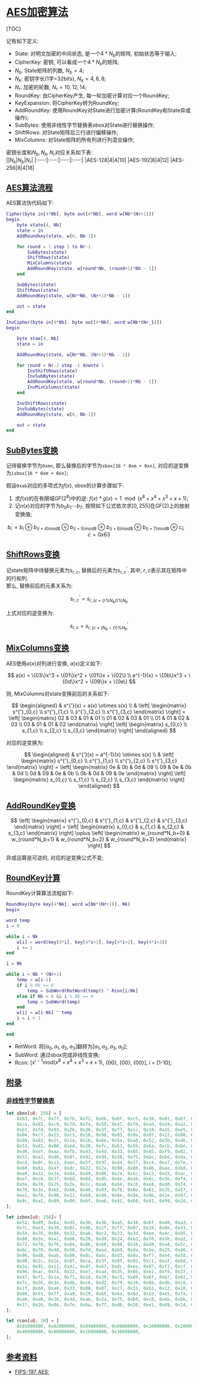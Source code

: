 # [AES加密算法](#toc)

[TOC]
<span id='toc'></span>

记有如下定义:  

- State: 对明文加密的中间状态, 是一个$4*N_b$的矩阵, 初始状态等于输入;  
- CipherKey: 密钥, 可以看成一个$4*N_k$的矩阵;  
- $N_b$: State矩阵的列数, $N_b=4$;  
- $N_k$: 密钥字长(1字=32bits), $N_k=4,6,8$;  
- $N_r$: 加密的轮数, $N_r=10,12,14$;  
- RoundKey: 由CipherKey产生, 每一轮加密计算对应一个RoundKey;
- KeyExpansion: 将CipherKey转为RoundKey;  
- AddRoundKey: 使用RoundKey对State进行加密计算(RoundKey和State异或操作);  
- SubBytes: 使用非线性字节替换表sbox对State进行替换操作;  
- ShiftRows: 对State矩阵后三行进行偏移操作;  
- MixColumns: 对State矩阵的所有列进行列混合操作;  

密钥长度和$N_b, N_k, N_r$对应关系如下表:  
||$N_k$|$N_b$|$N_r$|
|:---:|:---:|:---:|:---:|
|AES-128|4|4|10|
|AES-192|6|4|12|
|AES-256|8|4|18|

## [AES算法流程](#toc)

AES算法伪代码如下:  

```matlab
Cipher(byte in[4*Nb], byte out[4*Nb], word w[Nb*(Nr+1)])
begin
    byte state[4, Nb]
    state = in
    AddRoundkey(state, w[0, Nb-1])

    for round = 1 step 1 to Nr-1
        SubBytes(state)
        ShiftRows(state)
        MixColumns(state)
        AddRoundKey(state, w[round*Nb, (round+1)*Nb - 1])
    end

    SubBytes(state)
    ShiftRows(state)
    AddRoundKey(state, w[Nr*Nb, (Nr+1)*Nb - 1])

    out = state
end

InvCipher(byte in[4*Nb], byte out[4*Nb], word w[Nb*(Nr_1)])
begin

    byte stae[4, Nb]
    state = in

    AddRoundKey(state, w[Nr*Nb, (Nr+1)*Nb - 1])

    for round = Nr-1 step -1 downto 1
        InvShiftRows(state)
        InvSubBytes(state)
        AddRoundKey(state, w[round*Nb, (round+1)*Nb - 1])
        InvMixColumns(state)
    end

    InvShiftRows(state)
    InvSubBytes(state)
    AddRoundKey(state, w[0, Nb-1])

    out = state
end
```

## [SubBytes变换](#toc)

记待替换字节为`0xmn`, 那么替换后的字节为`sbox[16 * 0xm + 0xn]`, 对应的逆变换为`isbox[16 * 0xm + 0xn]`;  

假设`0xab`对应的多项式为$f(x)$, sbox的计算步骤如下:  

1. 求$f(x)$的在有限域$GF(2^8)$中的逆: $f(x)*g(x)=1 \mod(x^8+x^4+x^3+x+1)$;  
2. 记$n(x)$对应的字节为$b_0b_1 \cdots b_7$, 按照如下公式依次求$[0,255]$在$GF(2)$上的放射变换值;  

$$
b_{i}^{'} = b_{i} \oplus b_{(i+4)mod8} \oplus b_{(i+5)mod8} \oplus b_{(i+6)mod8} \oplus b_{(i+7)mod8} \oplus c_{i}; \quad c=0x63
$$

## [ShiftRows变换](#toc)

记state矩阵中待替换元素为$s_{r,c}$, 替换后的元素为$s_{r,c}^{'}$. 其中, $r,c$表示其在矩阵中的行和列.  
那么, 替换前后的元素关系为:  

$$
s_{r,c}^{'} = s_{r, (c+(r \% N_b)) \% N_b}
$$

上式对应的逆变换为:  

$$
s_{r,c} = s_{r, (c+(N_b - r)) \% N_b}^{'}
$$

## [MixColumns变换](#toc)

AES使用$a(x)$对列进行变换, $a(x)$定义如下:  

$$
a(x) = \{03\}x^3 + \{01\}x^2 + \{01\}x + \{02\} \\
a^{-1}(x) = \{0b\}x^3 + \{0d\}x^2 + \{09\}x + \{0e\}
$$

则, MixColumns对state变换前后的关系如下:  

$$
\begin{aligned}
& s^{'}(x) = a(x) \otimes s(x) \\
& \left[
\begin{matrix}
s^{'}_{0,c} \\ s^{'}_{1,c} \\ s^{'}_{2,c} \\ s^{'}_{3,c}
\end{matrix}
\right] = \left[
\begin{matrix}
02 & 03 & 01 & 01 \\
01 & 02 & 03 & 01 \\
01 & 01 & 02 & 03 \\
03 & 01 & 01 & 02
\end{matrix}
\right] \left[
\begin{matrix}
s_{0,c} \\ s_{1,c} \\ s_{2,c} \\ s_{3,c}
\end{matrix}
\right]
\end{aligned}
$$

对应的逆变换为:  

$$
\begin{aligned}
& s^{'}(x) = a^{-1}(x) \otimes s(x) \\
& \left[
\begin{matrix}
s^{'}_{0,c} \\ s^{'}_{1,c} \\ s^{'}_{2,c} \\ s^{'}_{3,c}
\end{matrix}
\right] = \left[
\begin{matrix}
0e & 0b & 0d & 09 \\
09 & 0e & 0b & 0d \\
0d & 09 & 0e & 0b \\
0b & 0d & 09 & 0e
\end{matrix}
\right] \left[
\begin{matrix}
s_{0,c} \\ s_{1,c} \\ s_{2,c} \\ s_{3,c}
\end{matrix}
\right]
\end{aligned}
$$

## [AddRoundKey变换](#toc)

$$
\left[
\begin{matrix}
s^{'}_{0,c} & s^{'}_{1,c} & s^{'}_{2,c} & s^{'}_{3,c}
\end{matrix}
\right]
= \left[
\begin{matrix}
s_{0,c} & s_{1,c} & s_{2,c} & s_{3,c}
\end{matrix}
\right] \oplus  \left[
\begin{matrix}
w_{round*N_b+0} & w_{round*N_b+1} & w_{round*N_b+2} & w_{round*N_b+3}
\end{matrix}
\right]
$$

异或运算是可逆的, 对应的逆变换公式不变;  

## [RoundKey计算](#toc)

RoundKey计算算法流程如下:

```Matlab
RoundKey(byte key[4*Nk], word w[Nb*(Nr+1)], Nk)
begin

word temp
i = 0

while i < Nk
    w[i] = word(key[4*i], key[4*i+1], key[4*i+2], key[4*i+3])
    i += 1
end

i = Nk

while i < Nb * (Nr+1)
    temp = w[i-1]
    if i % Nk == 0
        temp = SubWord(RotWord(temp)) ^ Rcon[i/Nk]
    else if Nk > 6 && i % Nk == 4
        temp = SubWord(temp)
    end
    w[i] = w[i-Nk] ^ temp
    i = i + 1
end

end
```

- RotWord: 将$[a_0,a_1,a_2,a_3]$翻转为$[a_1,a_2,a_3,a_0]$;  
- SubWord: 通过sbox完成非线性变换;  
- Rcon: [$x^{i-1} mod(x^8+x^4+x^3+x+1)$, {00}, {00}, {00}], i = [1-10];

## [附录](#toc)

### [非线性字节替换表](#toc)

```rust
let sbox[u8; 256] = [
    0x63, 0x7c, 0x77, 0x7b, 0xf2, 0x6b, 0x6f, 0xc5, 0x30, 0x01, 0x67, 0x2b, 0xfe, 0xd7, 0xab, 0x76,
    0xca, 0x82, 0xc9, 0x7d, 0xfa, 0x59, 0x47, 0xf0, 0xad, 0xd4, 0xa2, 0xaf, 0x9c, 0xa4, 0x72, 0xc0,
    0xb7, 0xfd, 0x93, 0x26, 0x36, 0x3f, 0xf7, 0xcc, 0x34, 0xa5, 0xe5, 0xf1, 0x71, 0xd8, 0x31, 0x15,
    0x04, 0xc7, 0x23, 0xc3, 0x18, 0x96, 0x05, 0x9a, 0x07, 0x12, 0x80, 0xe2, 0xeb, 0x27, 0xb2, 0x75,
    0x09, 0x83, 0x2c, 0x1a, 0x1b, 0x6e, 0x5a, 0xa0, 0x52, 0x3b, 0xd6, 0xb3, 0x29, 0xe3, 0x2f, 0x84,
    0x53, 0xd1, 0x00, 0xed, 0x20, 0xfc, 0xb1, 0x5b, 0x6a, 0xcb, 0xbe, 0x39, 0x4a, 0x4c, 0x58, 0xcf,
    0xd0, 0xef, 0xaa, 0xfb, 0x43, 0x4d, 0x33, 0x85, 0x45, 0xf9, 0x02, 0x7f, 0x50, 0x3c, 0x9f, 0xa8,
    0x51, 0xa3, 0x40, 0x8f, 0x92, 0x9d, 0x38, 0xf5, 0xbc, 0xb6, 0xda, 0x21, 0x10, 0xff, 0xf3, 0xd2,
    0xcd, 0x0c, 0x13, 0xec, 0x5f, 0x97, 0x44, 0x17, 0xc4, 0xa7, 0x7e, 0x3d, 0x64, 0x5d, 0x19, 0x73,
    0x60, 0x81, 0x4f, 0xdc, 0x22, 0x2a, 0x90, 0x88, 0x46, 0xee, 0xb8, 0x14, 0xde, 0x5e, 0x0b, 0xdb,
    0xe0, 0x32, 0x3a, 0x0a, 0x49, 0x06, 0x24, 0x5c, 0xc2, 0xd3, 0xac, 0x62, 0x91, 0x95, 0xe4, 0x79,
    0xe7, 0xc8, 0x37, 0x6d, 0x8d, 0xd5, 0x4e, 0xa9, 0x6c, 0x56, 0xf4, 0xea, 0x65, 0x7a, 0xae, 0x08,
    0xba, 0x78, 0x25, 0x2e, 0x1c, 0xa6, 0xb4, 0xc6, 0xe8, 0xdd, 0x74, 0x1f, 0x4b, 0xbd, 0x8b, 0x8a,
    0x70, 0x3e, 0xb5, 0x66, 0x48, 0x03, 0xf6, 0x0e, 0x61, 0x35, 0x57, 0xb9, 0x86, 0xc1, 0x1d, 0x9e,
    0xe1, 0xf8, 0x98, 0x11, 0x69, 0xd9, 0x8e, 0x94, 0x9b, 0x1e, 0x87, 0xe9, 0xce, 0x55, 0x28, 0xdf,
    0x8c, 0xa1, 0x89, 0x0d, 0xbf, 0xe6, 0x42, 0x68, 0x41, 0x99, 0x2d, 0x0f, 0xb0, 0x54, 0xbb, 0x16,
];

let isbox[u8; 256]= [
    0x52, 0x09, 0x6a, 0xd5, 0x30, 0x36, 0xa5, 0x38, 0xbf, 0x40, 0xa3, 0x9e, 0x81, 0xf3, 0xd7, 0xfb,
    0x7c, 0xe3, 0x39, 0x82, 0x9b, 0x2f, 0xff, 0x87, 0x34, 0x8e, 0x43, 0x44, 0xc4, 0xde, 0xe9, 0xcb,
    0x54, 0x7b, 0x94, 0x32, 0xa6, 0xc2, 0x23, 0x3d, 0xee, 0x4c, 0x95, 0x0b, 0x42, 0xfa, 0xc3, 0x4e,
    0x08, 0x2e, 0xa1, 0x66, 0x28, 0xd9, 0x24, 0xb2, 0x76, 0x5b, 0xa2, 0x49, 0x6d, 0x8b, 0xd1, 0x25,
    0x72, 0xf8, 0xf6, 0x64, 0x86, 0x68, 0x98, 0x16, 0xd4, 0xa4, 0x5c, 0xcc, 0x5d, 0x65, 0xb6, 0x92,
    0x6c, 0x70, 0x48, 0x50, 0xfd, 0xed, 0xb9, 0xda, 0x5e, 0x15, 0x46, 0x57, 0xa7, 0x8d, 0x9d, 0x84,
    0x90, 0xd8, 0xab, 0x00, 0x8c, 0xbc, 0xd3, 0x0a, 0xf7, 0xe4, 0x58, 0x05, 0xb8, 0xb3, 0x45, 0x06,
    0xd0, 0x2c, 0x1e, 0x8f, 0xca, 0x3f, 0x0f, 0x02, 0xc1, 0xaf, 0xbd, 0x03, 0x01, 0x13, 0x8a, 0x6b,
    0x3a, 0x91, 0x11, 0x41, 0x4f, 0x67, 0xdc, 0xea, 0x97, 0xf2, 0xcf, 0xce, 0xf0, 0xb4, 0xe6, 0x73,
    0x96, 0xac, 0x74, 0x22, 0xe7, 0xad, 0x35, 0x85, 0xe2, 0xf9, 0x37, 0xe8, 0x1c, 0x75, 0xdf, 0x6e,
    0x47, 0xf1, 0x1a, 0x71, 0x1d, 0x29, 0xc5, 0x89, 0x6f, 0xb7, 0x62, 0x0e, 0xaa, 0x18, 0xbe, 0x1b,
    0xfc, 0x56, 0x3e, 0x4b, 0xc6, 0xd2, 0x79, 0x20, 0x9a, 0xdb, 0xc0, 0xfe, 0x78, 0xcd, 0x5a, 0xf4,
    0x1f, 0xdd, 0xa8, 0x33, 0x88, 0x07, 0xc7, 0x31, 0xb1, 0x12, 0x10, 0x59, 0x27, 0x80, 0xec, 0x5f,
    0x60, 0x51, 0x7f, 0xa9, 0x19, 0xb5, 0x4a, 0x0d, 0x2d, 0xe5, 0x7a, 0x9f, 0x93, 0xc9, 0x9c, 0xef,
    0xa0, 0xe0, 0x3b, 0x4d, 0xae, 0x2a, 0xf5, 0xb0, 0xc8, 0xeb, 0xbb, 0x3c, 0x83, 0x53, 0x99, 0x61,
    0x17, 0x2b, 0x04, 0x7e, 0xba, 0x77, 0xd6, 0x26, 0xe1, 0x69, 0x14, 0x63, 0x55, 0x21, 0x0c, 0x7d,
];

let rcon[u8; 10] = [
    0x01000000, 0x02000000, 0x04000000, 0x08000000, 0x10000000, 0x20000000,
    0x40000000, 0x80000000, 0x1b000000, 0x36000000,
];
```

## [参考资料](#toc)

- [FIPS-197 AES](http://www.csrc.nist.gov/publications/fips/fips197/fips-197.pdf);  
